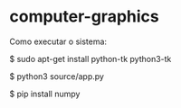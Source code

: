 # computer-graphics

Como executar o sistema:

$ sudo apt-get install python-tk python3-tk

$ python3 source/app.py

$ pip install numpy